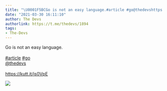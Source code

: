```yaml
---
title: "\U0001F5BCGo is not an easy language.#article #go@thedevshttps://kutt.it/js0VpE"
date: "2021-03-30 16:11:10"
author: The Devs
authorlink: https://t.me/thedevs/1894
tags:
- The-Devs
---
```

<p>Go is not an easy language.<br><br><a href="https://t.me/thedevs/1894?q=%23article">#article</a> <a href="https://t.me/thedevs/1894?q=%23go">#go</a><br><a href="https://t.me/thedevs" target="_blank">@thedevs</a><br><br><a href="https://kutt.it/js0VpE" target="_blank" rel="noopener">https://kutt.it/js0VpE</a></p><img src="https://cdn4.telesco.pe/file/ApBwSIHZCTRvDeKdOaulVhRq5VgwWqWt_8EgHWbDBAZa1ycPbwNMLXSxhbBxrfacdBH_USeFM_y1zTZs_6p-FLDZd98LBzGGorsb72niNPZDBVEzwU3GmVlQBl9HY1DEEQWG9anSPVpI7GHUNvv1sE_SCruzH_thBj9UJ8JZKN0VHAHbbksHPfGU1kcfkj9LVA2xOVyP39Hua0kmyGyOnNHIZbFIR8ljo9ByhtfDtt4vdoEnkbK2fbFKD_IxMVF38D0-2GLaWrrt1fG1Zml-AOgIhAgGmTJ_g2XPQ0pmKMoc6YLtpmiZs9kkBOl0QFlPm_FsVfhPFPAA0izCC8rhcQ.jpg" referrerpolicy="no-referrer">